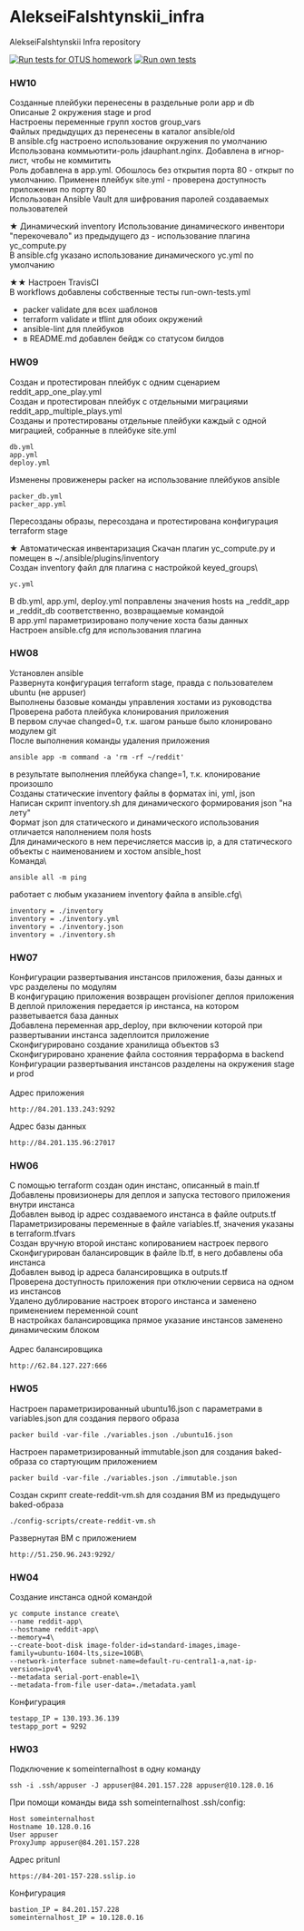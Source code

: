 # AlekseiFalshtynskii_infra
AlekseiFalshtynskii Infra repository

[![Run tests for OTUS homework](https://github.com/Otus-DevOps-22-08/AlekseiFalshtynskii_infra/actions/workflows/run-tests-2022-08.yml/badge.svg)](https://github.com/Otus-DevOps-22-08/AlekseiFalshtynskii_infra/actions/workflows/run-tests-2022-08.yml)
[![Run own tests](https://github.com/Otus-DevOps-22-08/AlekseiFalshtynskii_infra/actions/workflows/run-own-tests.yml/badge.svg)](https://github.com/Otus-DevOps-22-08/AlekseiFalshtynskii_infra/actions/workflows/run-own-tests.yml)

### HW10
Созданные плейбуки перенесены в раздельные роли app и db\
Описаные 2 окружения stage и prod\
Настроены переменные групп хостов group_vars\
Файлых предыдущих дз перенесены в каталог ansible/old\
В ansible.cfg настроено использование окружения по умолчанию\
Использована коммьютити-роль jdauphant.nginx. Добавлена в игнор-лист, чтобы не коммитить\
Роль добавлена в app.yml. Обошлось без открытия порта 80 - открыт по умолчанию. Применен плейбук site.yml - проверена доступность приложения по порту 80\
Использован Ansible Vault для шифрования паролей создаваемых пользователей

★ Динамический inventory
Использование динамического инвентори "перекочевало" из предыдущего дз - использование плагина yc_compute.py\
В ansible.cfg указано использование динамического yc.yml по умолчанию

★★ Настроен TravisCI\
В workflows добавлены собственные тесты run-own-tests.yml
- packer validate для всех шаблонов
- terraform validate и tflint для обоих окружений
- ansible-lint для плейбуков
- в README.md добавлен бейдж со статусом билдов

### HW09
Создан и протестирован плейбук с одним сценарием reddit_app_one_play.yml\
Создан и протестирован плейбук с отдельными миграциями reddit_app_multiple_plays.yml\
Созданы и протестированы отдельные плейбуки каждый с одной миграцией, собранные в плейбуке site.yml
```
db.yml
app.yml
deploy.yml
```
Изменены провиженеры packer на использование плейбуков ansible
```
packer_db.yml
packer_app.yml
```
Пересозданы образы, пересоздана и протестирована конфигурация terraform stage

★ Автоматическая инвентаризация
Скачан плагин yc_compute.py и помещен в ~/.ansible/plugins/inventory\
Создан inventory файл для плагина с настройкой keyed_groups\
```
yc.yml
```
В db.yml, app.yml, deploy.yml поправлены значения hosts на _reddit_app и _reddit_db соответственно, возвращаемые командой\
В app.yml параметризировано получение хоста базы данных\
Настроен ansible.cfg для использования плагина

### HW08
Установлен ansible\
Развернута конфигурация terraform stage, правда с пользователем ubuntu (не appuser)\
Выполнены базовые команды управления хостами из руководства\
Проверена работа плейбука клонирования приложения\
В первом случае changed=0, т.к. шагом раньше было клонировано модулем git\
После выполнения команды удаления приложения
```
ansible app -m command -a 'rm -rf ~/reddit'
```
в результате выполнения плейбука change=1, т.к. клонирование произошло\
Созданы статические inventory файлы в форматах ini, yml, json\
Написан скрипт inventory.sh для динамического формирования json "на лету"\
Формат json для статического и динамического использования отличается наполнением поля hosts\
Для динамического в нем перечисляется массив ip, а для статического объекты с наименованием и хостом ansible_host\
Команда\
```
ansible all -m ping
```
работает с любым указанием inventory файла в ansible.cfg\
```
inventory = ./inventory
inventory = ./inventory.yml
inventory = ./inventory.json
inventory = ./inventory.sh
```

### HW07
Конфигурации развертывания инстансов приложения, базы данных и vpc разделены по модулям\
В конфигурацию приложения возвращен provisioner деплоя приложения\
В деплой приложения передается ip инстанса, на котором разветывается база данных\
Добавлена переменная app_deploy, при включении которой при развертывании инстанса задеплоится приложение\
Сконфигурировано создание хранилища объектов s3\
Сконфигурировано хранение файла состояния терраформа в backend\
Конфигурации развертывания инстансов разделены на окружения stage и prod\
\
Адрес приложения
```
http://84.201.133.243:9292
```
Адрес базы данных
```
http://84.201.135.96:27017
```

### HW06
С помощью terraform создан один инстанс, описанный в main.tf\
Добавлены провизионеры для деплоя и запуска тестового приложения внутри инстанса\
Добавлен вывод ip адрес создаваемого инстанса в файле outputs.tf\
Параметризированы переменные в файле variables.tf, значения указаны в terraform.tfvars\
Создан вручную второй инстанс копированием настроек первого\
Сконфигурирован балансировщик в файле lb.tf, в него добавлены оба инстанса\
Добавлен вывод ip адреса балансировщика в outputs.tf\
Проверена доступность приложения при отключении сервиса на одном из инстансов\
Удалено дублирование настроек второго инстанса и заменено применением переменной count\
В настройках балансировщика прямое указание инстансов заменено динамическим блоком\
\
Адрес балансировщика
```
http://62.84.127.227:666
```

### HW05
Настроен параметризированный ubuntu16.json с параметрами в variables.json для создания первого образа
```
packer build -var-file ./variables.json ./ubuntu16.json
```
Настроен параметризированный immutable.json для создания baked-образа со стартующим приложением
```
packer build -var-file ./variables.json ./immutable.json
```
Создан скрипт create-reddit-vm.sh для создания ВМ из предыдущего baked-образа
```
./config-scripts/create-reddit-vm.sh
```
Развернутая ВМ с приложением
```
http://51.250.96.243:9292/
```

### HW04
Создание инстанса одной командой
```
yc compute instance create\
--name reddit-app\
--hostname reddit-app\
--memory=4\
--create-boot-disk image-folder-id=standard-images,image-family=ubuntu-1604-lts,size=10GB\
--network-interface subnet-name=default-ru-central1-a,nat-ip-version=ipv4\
--metadata serial-port-enable=1\
--metadata-from-file user-data=./metadata.yaml
```
Конфигурация
```
testapp_IP = 130.193.36.139
testapp_port = 9292
```

### HW03
Подключение к someinternalhost в одну команду
```
ssh -i .ssh/appuser -J appuser@84.201.157.228 appuser@10.128.0.16
```
При помощи команды вида ssh someinternalhost
.ssh/config:
```
Host someinternalhost
Hostname 10.128.0.16
User appuser
ProxyJump appuser@84.201.157.228
```
Адрес pritunl
```
https://84-201-157-228.sslip.io
```
Конфигурация
```
bastion_IP = 84.201.157.228
someinternalhost_IP = 10.128.0.16
```
